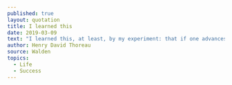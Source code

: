 ```yaml
---
published: true
layout: quotation
title: I learned this
date: 2019-03-09
text: "I learned this, at least, by my experiment: that if one advances confidently in the direction of his dreams, and endeavors to live the life which he has imagined, he will meet with a success unexpected in common hours."
author: Henry David Thoreau
source: Walden
topics:
  - Life
  - Success
---
```

